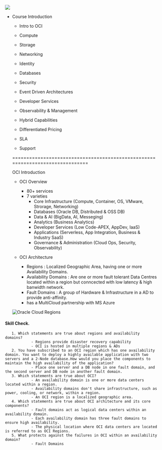![](https://www.suse.com/c/wp-content/uploads/2021/05/oracle-cloud.png)
- Course Introduction 
  - Intro to OCI
  - Compute
  - Storage
  - Networking
  - Identity
  - Databases
  - Security
  
  - Event Driven Architectures
  - Developer Services
  - Observability & Management
  - Hybrid Capabilities
  
  - Differentiated Pricing
  - SLA
  - Support
  
  ==============================================================================
  
  OCI Introduction
    - OCI Overview
        - 80+ services
        - 7 varieties
            - Core Infrastructure (Compute, Container, OS, VMware, Strorage, Networking)
            - Databases (Oracle DB, Distributed & OSS DB)
            - Data & AI (BigData, AI, Messeging)
            - Analytics (Business Analytics)
            - Developer Services (Low Code-APEX, AppDev, IaaS)
            - Applications (Serverless, App Integration, Business & Industry SaaS)
            - Governance & Administration (Cloud Ops, Security, Observability)
    
    - OCI Architecture
        - Regions : Localized Geographic Area, having one or more Availability Domains.
        - Availability Domains : Are one or more fault tolerant Data Centres located within a region but conncected with low latency & high banwidth network.
        - Fault Domains : A group of Hardware & Infrastructure in a AD to provide anti-affinity.
        - has a MultiCloud partnership with MS Azure
    
    
  ![Oracle Cloud Regions](https://www.oracle.com/a/ocom/img/rc24-oci-region-map.png)  
    
    
#### Skill Check.
       1. Which statements are true about regions and availability domains?
                - Regions provide disaster recovery capability
                - OCI is hosted in multiple regions & ADs
       2. You have subscribed to an OCI region which has one availability domain. You want to deploy a highly available application with two servers and a 2-Node database.How would you place the components to maintain the high availability of the application?
                - Place one server and a DB node in one fault domain, and the second server and DB node in another fault domain.
       3. Which statements are true about OCI? 
                - An availability domain is one or more data centers located within a region.
                - Availability domains don't share infrastructure, such as power, cooling, or network, within a region. 
                - An OCI region is a localized geographic area. 
       4. Which statements are true about OCI architecture and its core components?
                - Fault domains act as logical data centers within an availability domain.
                - Each availability domain has three fault domains to ensure high availability.
                - The physical location where OCI data centers are located is referred to as OCI Regions.
       5. What protects against the failures in OCI within an availability domain?
                - Fault Domains        
        
